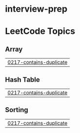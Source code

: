 # interview-prep
<!---LeetCode Topics Start-->
# LeetCode Topics
## Array
|  |
| ------- |
| [0217-contains-duplicate](https://github.com/MehakKambo/interview-prep/tree/master/0217-contains-duplicate) |
## Hash Table
|  |
| ------- |
| [0217-contains-duplicate](https://github.com/MehakKambo/interview-prep/tree/master/0217-contains-duplicate) |
## Sorting
|  |
| ------- |
| [0217-contains-duplicate](https://github.com/MehakKambo/interview-prep/tree/master/0217-contains-duplicate) |
<!---LeetCode Topics End-->